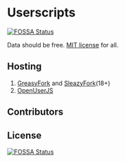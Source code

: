 # Userscripts

[![FOSSA Status](https://app.fossa.io/api/projects/git%2Bgithub.com%2Flelinhtinh%2FUserscript.svg?type=shield)](https://app.fossa.io/projects/git%2Bgithub.com%2Flelinhtinh%2FUserscript?ref=badge_shield)

Data should be free. [MIT license](https://baivong.mit-license.org/) for all.

## Hosting

1. [GreasyFork](https://greasyfork.org/en/users/2590-lelinhtinh) and [SleazyFork](https://sleazyfork.org/en/users/2590-lelinhtinh)(18+)
1. [OpenUserJS](https://openuserjs.org/users/baivong/scripts)

## Contributors

<!-- ALL-CONTRIBUTORS-LIST:START - Do not remove or modify this section -->
<!-- prettier-ignore-start -->
<!-- markdownlint-disable -->

<!-- markdownlint-restore -->
<!-- prettier-ignore-end -->

<!-- ALL-CONTRIBUTORS-LIST:END -->

## License
[![FOSSA Status](https://app.fossa.io/api/projects/git%2Bgithub.com%2Flelinhtinh%2FUserscript.svg?type=large)](https://app.fossa.io/projects/git%2Bgithub.com%2Flelinhtinh%2FUserscript?ref=badge_large)
